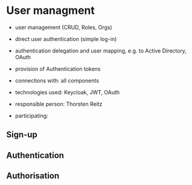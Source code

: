 # User managment

- user management (CRUD, Roles, Orgs)
- direct user authentication (simple log-in)
- authentication delegation and user mapping, e.g. to Active Directory, OAuth
- provision of Authentication tokens

- connections with: all components
- technologies used: Keycloak, JWT, OAuth
- responsible person: Thorsten Reitz
- participating:

## Sign-up

## Authentication

## Authorisation